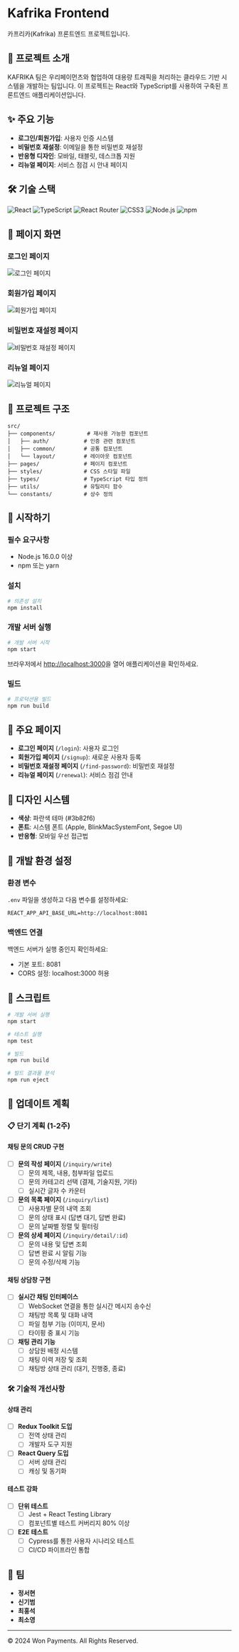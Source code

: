 # Kafrika Frontend

카프리카(Kafrika) 프론트엔드 프로젝트입니다.

## 🚀 프로젝트 소개

KAFRIKA 팀은 우리페이먼츠와 협업하여 대용량 트래픽을 처리하는 클라우드 기반 시스템을 개발하는 팀입니다. 이 프로젝트는 React와 TypeScript를 사용하여 구축된 프론트엔드 애플리케이션입니다.

## ✨ 주요 기능

- **로그인/회원가입**: 사용자 인증 시스템
- **비밀번호 재설정**: 이메일을 통한 비밀번호 재설정
- **반응형 디자인**: 모바일, 태블릿, 데스크톱 지원
- **리뉴얼 페이지**: 서비스 점검 시 안내 페이지

## 🛠 기술 스택

![React](https://img.shields.io/badge/React-18.0.0-61DAFB?style=plastic&logo=react)
![TypeScript](https://img.shields.io/badge/TypeScript-5.0.0-3178C6?style=plastic&logo=typescript)
![React Router](https://img.shields.io/badge/React%20Router-6.0.0-CA4245?style=plastic&logo=react-router)
![CSS3](https://img.shields.io/badge/CSS3-3.0.0-1572B6?style=plastic&logo=css3)
![Node.js](https://img.shields.io/badge/Node.js-18.0.0-339933?style=plastic&logo=node.js)
![npm](https://img.shields.io/badge/npm-9.0.0-CB3837?style=plastic&logo=npm)

## 📱 페이지 화면

### 로그인 페이지

![로그인 페이지](screenshots/login-page.png)

### 회원가입 페이지

![회원가입 페이지](screenshots/signup-page.png)

### 비밀번호 재설정 페이지

![비밀번호 재설정 페이지](screenshots/password-reset-page.png)

### 리뉴얼 페이지

![리뉴얼 페이지](screenshots/renewal-page.png)

## 📁 프로젝트 구조

```
src/
├── components/          # 재사용 가능한 컴포넌트
│   ├── auth/           # 인증 관련 컴포넌트
│   ├── common/         # 공통 컴포넌트
│   └── layout/         # 레이아웃 컴포넌트
├── pages/              # 페이지 컴포넌트
├── styles/             # CSS 스타일 파일
├── types/              # TypeScript 타입 정의
├── utils/              # 유틸리티 함수
└── constants/          # 상수 정의
```

## 🚀 시작하기

### 필수 요구사항

- Node.js 16.0.0 이상
- npm 또는 yarn

### 설치

```bash
# 의존성 설치
npm install
```

### 개발 서버 실행

```bash
# 개발 서버 시작
npm start
```

브라우저에서 [http://localhost:3000](http://localhost:3000)을 열어 애플리케이션을 확인하세요.

### 빌드

```bash
# 프로덕션용 빌드
npm run build
```

## 📱 주요 페이지

- **로그인 페이지** (`/login`): 사용자 로그인
- **회원가입 페이지** (`/signup`): 새로운 사용자 등록
- **비밀번호 재설정 페이지** (`/find-password`): 비밀번호 재설정
- **리뉴얼 페이지** (`/renewal`): 서비스 점검 안내

## 🎨 디자인 시스템

- **색상**: 파란색 테마 (#3b82f6)
- **폰트**: 시스템 폰트 (Apple, BlinkMacSystemFont, Segoe UI)
- **반응형**: 모바일 우선 접근법

## 🔧 개발 환경 설정

### 환경 변수

`.env` 파일을 생성하고 다음 변수를 설정하세요:

```env
REACT_APP_API_BASE_URL=http://localhost:8081
```

### 백엔드 연결

백엔드 서버가 실행 중인지 확인하세요:

- 기본 포트: 8081
- CORS 설정: localhost:3000 허용

## 📝 스크립트

```bash
# 개발 서버 실행
npm start

# 테스트 실행
npm test

# 빌드
npm run build

# 빌드 결과물 분석
npm run eject
```

## 🔮 업데이트 계획

### 📋 단기 계획 (1-2주)

#### 채팅 문의 CRUD 구현

- [ ] **문의 작성 페이지** (`/inquiry/write`)
  - [ ] 문의 제목, 내용, 첨부파일 업로드
  - [ ] 문의 카테고리 선택 (결제, 기술지원, 기타)
  - [ ] 실시간 글자 수 카운터
- [ ] **문의 목록 페이지** (`/inquiry/list`)
  - [ ] 사용자별 문의 내역 조회
  - [ ] 문의 상태 표시 (답변 대기, 답변 완료)
  - [ ] 문의 날짜별 정렬 및 필터링
- [ ] **문의 상세 페이지** (`/inquiry/detail/:id`)
  - [ ] 문의 내용 및 답변 조회
  - [ ] 답변 완료 시 알림 기능
  - [ ] 문의 수정/삭제 기능

#### 채팅 상담창 구현

- [ ] **실시간 채팅 인터페이스**
  - [ ] WebSocket 연결을 통한 실시간 메시지 송수신
  - [ ] 채팅방 목록 및 대화 내역
  - [ ] 파일 첨부 기능 (이미지, 문서)
  - [ ] 타이핑 중 표시 기능
- [ ] **채팅 관리 기능**
  - [ ] 상담원 배정 시스템
  - [ ] 채팅 이력 저장 및 조회
  - [ ] 채팅방 상태 관리 (대기, 진행중, 종료)

### 🛠 기술적 개선사항

#### 상태 관리

- [ ] **Redux Toolkit 도입**
  - [ ] 전역 상태 관리
  - [ ] 개발자 도구 지원
- [ ] **React Query 도입**
  - [ ] 서버 상태 관리
  - [ ] 캐싱 및 동기화

#### 테스트 강화

- [ ] **단위 테스트**
  - [ ] Jest + React Testing Library
  - [ ] 컴포넌트별 테스트 커버리지 80% 이상
- [ ] **E2E 테스트**
  - [ ] Cypress를 통한 사용자 시나리오 테스트
  - [ ] CI/CD 파이프라인 통합

## 👥 팀

- **정서현**
- **신기범**
- **최홍석**
- **최소영**

---

© 2024 Won Payments. All Rights Reserved.
